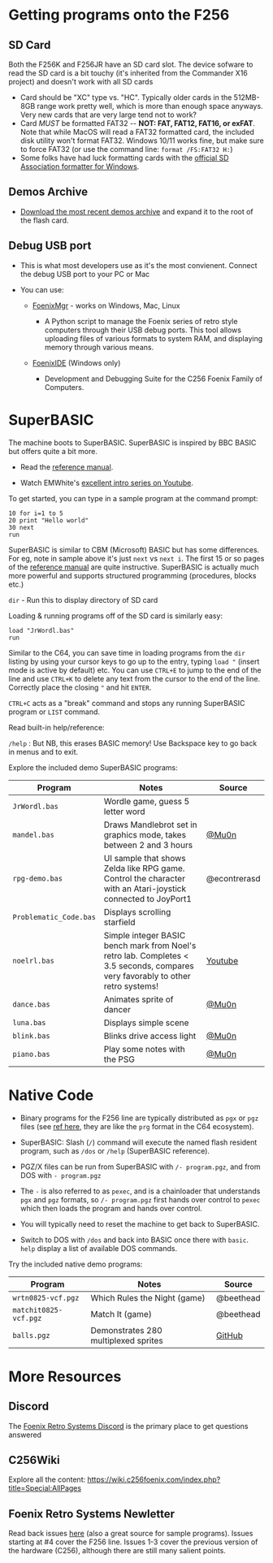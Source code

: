 # Getting programs onto the F256

## SD Card 

Both the F256K and F256JR have an SD card slot.  The device sofware to read the SD card is a bit touchy (it's inherited from the Commander X16 project) and doesn't work with all SD cards

- Card should be "XC" type vs. "HC".   Typically older cards in the 512MB-8GB range work pretty well, which is more than enough space anyways.  Very new cards that are very large tend not to work?
- Card *MUST* be formatted FAT32 -- **NOT: FAT, FAT12, FAT16, or exFAT**.   Note that while MacOS will read a FAT32 formatted card, the included disk utility won't format FAT32.  Windows 10/11 works fine, but make sure to force FAT32 (or use the command line: `format /FS:FAT32 H:`)
- Some folks have had luck formatting cards with the [official SD Association formatter for Windows](https://www.sdcard.org/downloads/formatter/sd-memory-card-formatter-for-windows-download/).


## Demos Archive

- [Download the most recent demos archive](archive/) and expand it to the root of the flash card.

## Debug USB port 

- This is what most developers use as it's the most convienent.  Connect the debug USB port to your PC or Mac

- You can use:
  - [FoenixMgr](https://github.com/pweingar/FoenixMgr) - works on Windows, Mac, Linux
     - A Python script to manage the Foenix series of retro style computers through their USB debug ports. This tool allows uploading files of various formats to system RAM, and displaying memory through various means.

  - [FoenixIDE](https://github.com/Trinity-11/FoenixIDE) (Windows only)
    - Development and Debugging Suite for the C256 Foenix Family of Computers.

# SuperBASIC

The machine boots to SuperBASIC.  SuperBASIC is inspired by BBC BASIC but offers quite a bit more.

- Read the [reference manual](https://github.com/FoenixRetro/f256-superbasic/blob/main/reference/source/f256jr_basic_ref.pdf).

- Watch EMWhite's [excellent intro series on Youtube](https://www.youtube.com/playlist?list=PLeHjTvk7NPiSqGz4REMH-S4hjYpLS2YNR).

To get started, you can type in a sample program at the command prompt:

```basic
10 for i=1 to 5
20 print "Hello world"
30 next
run
```

SuperBASIC is similar to CBM (Microsoft) BASIC but has some differences.  For eg, note in sample above it's just `next` vs `next i`.  The first 15 or so pages of the [reference manual](https://github.com/FoenixRetro/f256-superbasic/blob/main/reference/source/f256jr_basic_ref.pdf) are quite instructive.  SuperBASIC is actually much more powerful and supports structured programming (procedures, blocks etc.) 

`dir` - Run this to display directory of SD card

Loading & running programs off of the SD card is similarly easy:

```basic
load "JrWordl.bas"
run
```

Similar to the C64, you can save time in loading programs from the `dir` listing by using your cursor keys to go up to the entry, typing `load "` (insert mode is active by default) etc.  You can use `CTRL+E` to jump to the end of the line and use `CTRL+K` to delete any text from the cursor to the end of the line.  Correctly place the closing `"` and hit `ENTER`.

`CTRL+C` acts as a "break" command and stops any running SuperBASIC program or `LIST` command.

Read built-in help/reference:

`/help` : But NB, this erases BASIC memory!  Use Backspace key to go back in menus and to exit.

Explore the included demo SuperBASIC programs:

| Program | Notes | Source | 
| ------- | ----- | ------ |
| `JrWordl.bas` | Wordle game, guess 5 letter word
| `mandel.bas` | Draws Mandlebrot set in graphics mode, takes between 2 and 3 hours | [@Mu0n](https://github.com/Mu0n/F256KbasicBASICdoodles)
| `rpg-demo.bas` | UI sample that shows Zelda like RPG game.  Control the character with an Atari-joystick connected to JoyPort1 | @econtrerasd
| `Problematic_Code.bas` | Displays scrolling starfield
| `noelrl.bas` | Simple integer BASIC bench mark from Noel's retro lab.  Completes < 3.5 seconds, compares very favorably to other retro systems!| [Youtube](https://www.youtube.com/watch?v=H05hM_Guoqk)
| `dance.bas` | Animates sprite of dancer | [@Mu0n](https://github.com/Mu0n/F256KbasicBASICdoodles)
| `luna.bas` | Displays simple scene
| `blink.bas` | Blinks drive access light | [@Mu0n](https://github.com/Mu0n/F256KbasicBASICdoodles)
| `piano.bas` | Play some notes with the PSG |  [@Mu0n](https://github.com/Mu0n/F256KbasicBASICdoodles)

# Native Code

- Binary programs for the F256 line are typically distributed as `pgx` or `pgz` files (see [ref here](https://wiki.c256foenix.com/index.php?title=Executable_binary_file), they are like the `prg` format in the C64 ecosystem).

- SuperBASIC: Slash (`/`) command will execute the named flash resident program, such as `/dos` or `/help` (SuperBASIC reference).

- PGZ/X files can be run from SuperBASIC with `/- program.pgz`, and from DOS with `- program.pgz`

- The `-` is also referred to as `pexec`, and is a chainloader that understands `pgx` and `pgz` formats, so `/- program.pgz` first hands over control to `pexec` which then loads the program and hands over control.

- You will typically need to reset the machine to get back to SuperBASIC.

- Switch to DOS with `/dos` and back into BASIC once there with `basic`.  `help` display a list of available DOS commands.

Try the included native demo programs:

| Program | Notes | Source | 
| ------- | ----- | ------ |
| `wrtn0825-vcf.pgz` | Which Rules the Night (game) | @beethead
| `matchit0825-vcf.pgz` | Match It (game) | @beethead
| `balls.pgz` | Demonstrates 280 multiplexed sprites | [GitHub](https://github.com/FoenixRetro/demos/blob/main/README.md)


# More Resources

## Discord

The [Foenix Retro Systems Discord](https://discord.com/invite/aAEQXZHXgM) is the primary place to get questions answered

## C256Wiki

Explore all the content:
https://wiki.c256foenix.com/index.php?title=Special:AllPages

## Foenix Retro Systems Newletter

Read back issues [here](http://apps.emwhite.org/foenixmarketplace/) (also a great source for sample programs).   Issues starting at #4 cover the F256 line.  Issues 1-3 cover the previous version of the hardware (C256), although there are still many salient points.

